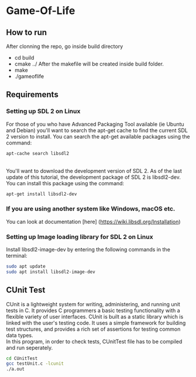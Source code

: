# Game-Of-Life

## How to run

After clonning the repo, go inside build directory

* cd build
*  cmake ../
After the makefile will be created inside build folder.
* make
* ./gameoflife

## Requirements
### Setting up SDL 2 on Linux

For those of you who have Advanced Packaging Tool available (ie Ubuntu and Debian) you'll want to search the apt-get cache to find the current SDL 2 version to install. You can search the apt-get available packages using the command:

```sh
apt-cache search libsdl2
```

<br>
You'll want to download the development version of SDL 2. As of the last update of this tutorial, the development package of SDL 2 is libsdl2-dev. You can install this package using the command:

```sh
apt-get install libsdl2-dev
```

### If you are using another system like Windows, macOS etc. <br>
You can look at documentation [here] (https://wiki.libsdl.org/Installation)
<br>

### Setting up Image loading library for SDL 2 on Linux <br>
Install libsdl2-image-dev by entering the following commands in the terminal:

```sh
sudo apt update
sudo apt install libsdl2-image-dev
```

## CUnit Test
CUnit is a lightweight system for writing, administering, and running unit tests in C.  It provides C programmers a basic testing functionality with a flexible variety of user interfaces. CUnit is built as a static library which is linked with the user's testing code.  It uses a simple framework for building test structures, and provides a rich set of assertions for testing common data types. <br>
In this program, in order to check tests, CUnitTest file has to be compiled and run seperately.

```sh
cd CUnitTest
gcc testUnit.c -lcunit
./a.out
```
